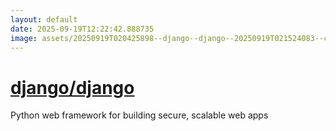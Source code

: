 ```yaml
---
layout: default
date: 2025-09-19T12:22:42.888735
image: assets/20250919T020425898--django--django--20250919T021524083--cropped.png
---
```


# [django/django](https://github.com/django/django)

Python web framework for building secure, scalable web apps
